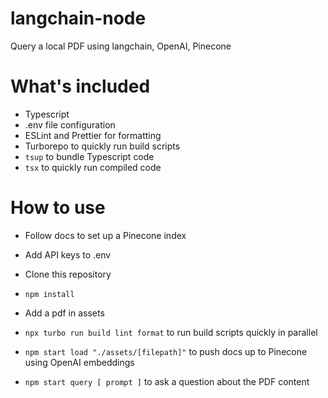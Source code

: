 # langchain-node

Query a local PDF using langchain, OpenAI, Pinecone

# What's included

- Typescript
- .env file configuration
- ESLint and Prettier for formatting
- Turborepo to quickly run build scripts
- `tsup` to bundle Typescript code
- `tsx` to quickly run compiled code

# How to use

- Follow docs to set up a Pinecone index
- Add API keys to .env

- Clone this repository
- `npm install`
- Add a pdf in assets
- `npx turbo run build lint format` to run build scripts quickly in parallel
- `npm start load "./assets/[filepath]"` to push docs up to Pinecone using OpenAI embeddings
- `npm start query [ prompt ]` to ask a question about the PDF content
